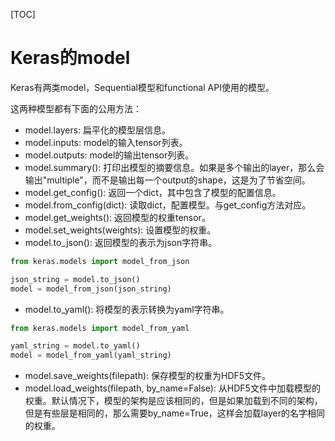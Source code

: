 [TOC]

# Keras的model

Keras有两类model，Sequential模型和functional API使用的模型。

这两种模型都有下面的公用方法：

- model.layers: 扁平化的模型层信息。
- model.inputs: model的输入tensor列表。
- model.outputs: model的输出tensor列表。
- model.summary(): 打印出模型的摘要信息。如果是多个输出的layer，那么会输出"multiple"，而不是输出每一个output的shape，这是为了节省空间。
- model.get_config(): 返回一个dict，其中包含了模型的配置信息。
- model.from_config(dict): 读取dict，配置模型。与get_config方法对应。
- model.get_weights(): 返回模型的权重tensor。
- model.set_weights(weights): 设置模型的权重。
- model.to_json(): 返回模型的表示为json字符串。

```python
from keras.models import model_from_json

json_string = model.to_json()
model = model_from_json(json_string)
```

- model.to_yaml(): 将模型的表示转换为yaml字符串。

```python
from keras.models import model_from_yaml

yaml_string = model.to_yaml()
model = model_from_yaml(yaml_string)
```

- model.save_weights(filepath): 保存模型的权重为HDF5文件。
- model.load_weights(filepath, by_name=False): 从HDF5文件中加载模型的权重。默认情况下，模型的架构是应该相同的，但是如果加载到不同的架构，但是有些层是相同的，那么需要by_name=True，这样会加载layer的名字相同的权重。
